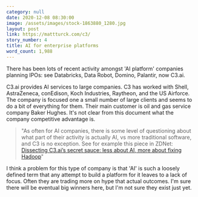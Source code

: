 ```yaml
---
category: null
date: 2020-12-08 08:30:00
image: /assets/images/stock-1863880_1280.jpg
layout: post
link: https://mattturck.com/c3/
story_number: 4
title: AI for enterprise platforms
word_count: 1,988
---
```


There has been lots of recent activity amongst 'AI platform' companies planning IPOs: see Databricks, Data Robot, Domino, Palantir, now C3.ai.

C3.ai provides AI services to large companies.  C3 has worked with Shell, AstraZeneca, conEdison, Koch Industries, Raytheon, and the US Airforce.   The company is focused one a small number of large clients and seems to do a bit of everything for them. Their main customer is  oil and gas service company Baker Hughes. It's not clear from this document what the company competitive advantage is.

>  "As often for AI companies, there is some level of questioning about what part of their activity is actually AI, vs more traditional software, and C3 is no exception. See for example this piece in ZDNet: [Dissecting C3.ai’s secret sauce: less about AI, more about fixing Hadoop](https://www.zdnet.com/article/dissecting-c3-ais-secret-sauce-less-about-ai-more-about-fixing-hadoop/)"

I think a problem for this type of company is that 'AI' is such a loosely defined term that any attempt to build a platform for it leaves to a lack of focus. Often they are trading more on hype that actual outcomes. I'm sure there will be eventual big winners here, but I'm not sure they exist just yet.

